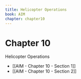 ```yaml
---
title: Helicopter Operations
book: AIM
chapter: chapter10
---
```

# Chapter 10
Helicopter Operations

- [[AIM - Chapter 10 - Section 1]]
-  [[AIM - Chapter 10 - Section 2]]